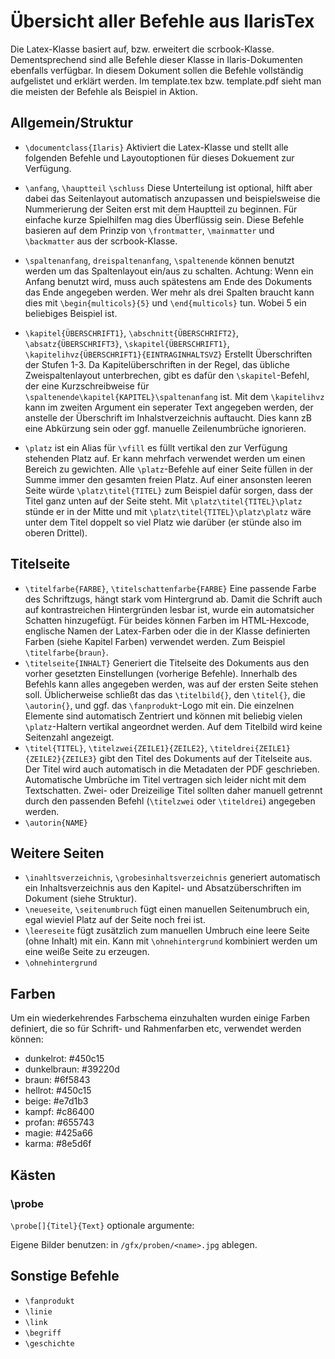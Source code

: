 # Übersicht aller Befehle aus IlarisTex

Die Latex-Klasse basiert auf, bzw. erweitert die scrbook-Klasse. Dementsprechend sind alle Befehle dieser Klasse in Ilaris-Dokumenten ebenfalls verfügbar. In diesem Dokument sollen die Befehle vollständig aufgelistet und erklärt werden. Im template.tex bzw. template.pdf sieht man die meisten der Befehle als Beispiel in Aktion.

## Allgemein/Struktur

- `\documentclass{Ilaris}` Aktiviert die Latex-Klasse und stellt alle folgenden Befehle und Layoutoptionen für dieses Dokuement zur Verfügung.

- `\anfang`, `\hauptteil` `\schluss` Diese Unterteilung ist optional, hilft aber dabei das Seitenlayout automatisch anzupassen und beispielsweise die Nummerierung der Seiten erst mit dem Hauptteil zu beginnen. Für einfache kurze Spielhilfen mag dies Überflüssig sein. Diese Befehle basieren auf dem Prinzip von `\frontmatter`, `\mainmatter` und `\backmatter` aus der scrbook-Klasse.

- `\spaltenanfang`, `dreispaltenanfang`, `\spaltenende` können benutzt werden um das Spaltenlayout ein/aus zu schalten. Achtung: Wenn ein Anfang benutzt wird, muss auch spätestens am Ende des Dokuments das Ende angegeben werden. Wer mehr als drei Spalten braucht kann dies mit `\begin{multicols}{5}` und `\end{multicols}` tun. Wobei 5 ein beliebiges Beispiel ist.

- `\kapitel{ÜBERSCHRIFT1}`, `\abschnitt{ÜBERSCHRIFT2}`, `\absatz{ÜBERSCHRIFT3}`, `\skapitel{ÜBERSCHRIFT1}`, `\kapitelihvz{ÜBERSCHRIFT1}{EINTRAGINHALTSVZ}` Erstellt Überschriften der Stufen 1-3. Da Kapitelüberschriften in der Regel, das übliche Zweispaltenlayout unterbrechen, gibt es dafür den `\skapitel`-Befehl, der eine Kurzschreibweise für `\spaltenende\kapitel{KAPITEL}\spaltenanfang` ist. Mit dem `\kapitelihvz` kann im zweiten Argument ein seperater Text angegeben werden, der anstelle der Überschrift im Inhalstverzeichnis auftaucht. Dies kann zB eine Abkürzung sein oder ggf. manuelle Zeilenumbrüche ignorieren.

- `\platz` ist ein Alias für `\vfill` es füllt vertikal den zur Verfügung stehenden Platz auf. Er kann mehrfach verwendet werden um einen Bereich zu gewichten. Alle `\platz`-Befehle auf einer Seite füllen in der Summe immer den gesamten freien Platz. Auf einer ansonsten leeren Seite würde
  `\platz\titel{TITEL}` zum Beispiel dafür sorgen, dass der Titel ganz unten auf der Seite steht. Mit `\platz\titel{TITEL}\platz` stünde er in der Mitte und mit `\platz\titel{TITEL}\platz\platz` wäre unter dem Titel doppelt so viel Platz wie darüber (er stünde also im oberen Drittel).

## Titelseite

- `\titelfarbe{FARBE}`, `\titelschattenfarbe{FARBE}` Eine passende Farbe des Schriftzugs, hängt stark vom Hintergrund ab. Damit die Schrift auch auf kontrastreichen Hintergründen lesbar ist, wurde ein automatsicher Schatten hinzugefügt. Für beides können Farben im HTML-Hexcode, englische Namen der Latex-Farben oder die in der Klasse definierten Farben (siehe Kapitel Farben) verwendet werden. Zum Beispiel `\titelfarbe{braun}`.
- `\titelseite{INHALT}` Generiert die Titelseite des Dokuments aus den vorher gesetzten Einstellungen (vorherige Befehle). Innerhalb des Befehls kann alles angegeben werden, was auf der ersten Seite stehen soll. Üblicherweise schließt das das `\titelbild{}`, den `\titel{}`, die `\autorin{}`, und ggf. das `\fanprodukt`-Logo mit ein. Die einzelnen Elemente sind automatisch Zentriert und können mit beliebig vielen `\platz`-Haltern vertikal angeordnet werden. Auf dem Titelbild wird keine Seitenzahl angezeigt.
- `\titel{TITEL}`, `\titelzwei{ZEILE1}{ZEILE2}`, `\titeldrei{ZEILE1}{ZEILE2}{ZEILE3}` gibt den Titel des Dokuments auf der Titelseite aus. Der Titel wird auch automatisch in die Metadaten der PDF geschrieben. Automatische Umbrüche im Titel vertragen sich leider nicht mit dem Textschatten. Zwei- oder Dreizeilige Titel sollten daher manuell getrennt durch den passenden Befehl (`\titelzwei` oder `\titeldrei`) angegeben werden.
- `\autorin{NAME}`

## Weitere Seiten

- `\inahltsverzeichnis`, `\grobesinhaltsverzeichnis` generiert automatisch ein Inhaltsverzeichnis aus den Kapitel- und Absatzüberschriften im Dokument (siehe Struktur).
- `\neueseite`, `\seitenumbruch` fügt einen manuellen Seitenumbruch ein, egal wieviel Platz auf der Seite noch frei ist.
- `\leereseite` fügt zusätzlich zum manuellen Umbruch eine leere Seite (ohne Inhalt) mit ein. Kann mit `\ohnehintergrund` kombiniert werden um eine weiße Seite zu erzeugen.
- `\ohnehintergrund`

## Farben

Um ein wiederkehrendes Farbschema einzuhalten wurden einige Farben definiert, die so für Schrift- und Rahmenfarben etc, verwendet werden können:

- dunkelrot: #450c15
- dunkelbraun: #39220d
- braun: #6f5843
- hellrot: #450c15
- beige: #e7d1b3
- kampf: #c86400
- profan: #655743
- magie: #425a66
- karma: #8e5d6f

## Kästen

### \probe
`\probe[]{Titel}{Text}`
optionale argumente:

Eigene Bilder benutzen: in `/gfx/proben/<name>.jpg` ablegen.

## Sonstige Befehle

- `\fanprodukt`
- `\linie`
- `\link`
- `\begriff`
- `\geschichte`
